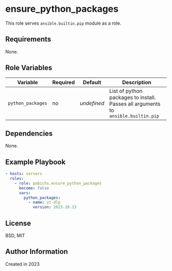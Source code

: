 ensure_python_packages
=========

This role serves `ansible.builtin.pip` module as a role.

Requirements
------------

None.

Role Variables
--------------

| Variable                    | Required | Default     | Description                                                                       |
|-----------------------------|----------|-------------|-----------------------------------------------------------------------------------|
| `python_packages`           | no       | _undefined_ | List of python packages to install. Passes all arguments to `ansible.builtin.pip` |                                                              


Dependencies
------------

None.

Example Playbook
----------------

```yaml
- hosts: servers
  roles:
    - role: pabichs.ensure_python_packages
      become: false
      vars:
        python_packages:
          - name: yt-dlp
            version: 2023.10.13
```

License
-------

BSD, MIT

Author Information
------------------

Created in 2023

